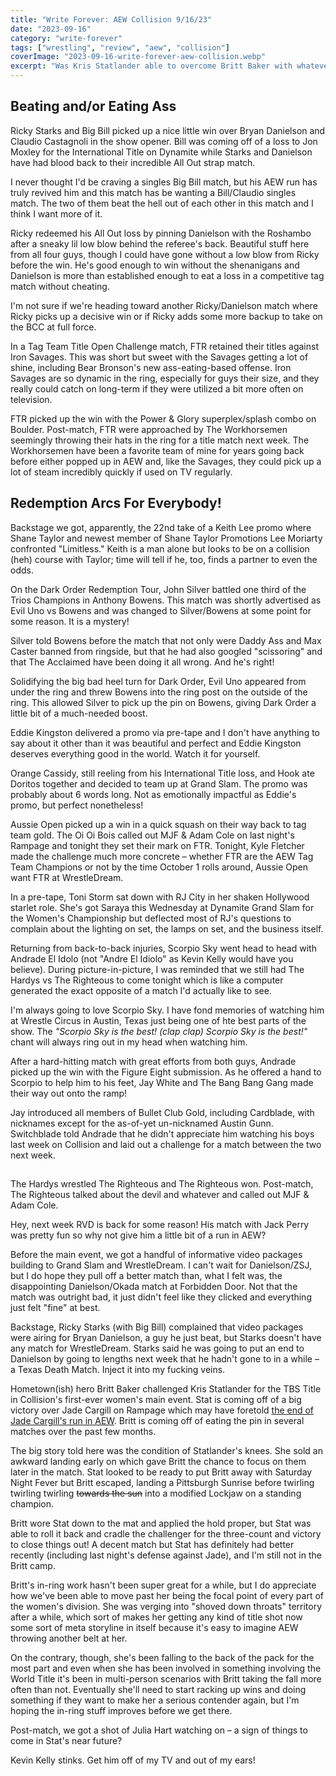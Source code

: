 ```yaml
---
title: "Write Forever: AEW Collision 9/16/23"
date: "2023-09-16"
category: "write-forever"
tags: ["wrestling", "review", "aew", "collision"]
coverImage: "2023-09-16-write-forever-aew-collision.webp"
excerpt: "Was Kris Statlander able to overcome Britt Baker with whatever you call hometown support when it's just the place where you went to college?"
---
```


## Beating and/or Eating Ass

Ricky Starks and Big Bill picked up a nice little win over Bryan Danielson and Claudio Castagnoli in the show opener. Bill was coming off of a loss to Jon Moxley for the International Title on Dynamite while Starks and Danielson have had blood back to their incredible All Out strap match.

I never thought I'd be craving a singles Big Bill match, but his AEW run has truly revived him and this match has be wanting a Bill/Claudio singles match. The two of them beat the hell out of each other in this match and I think I want more of it.

Ricky redeemed his All Out loss by pinning Danielson with the Roshambo after a sneaky lil low blow behind the referee's back. Beautiful stuff here from all four guys, though I could have gone without a low blow from Ricky before the win. He's good enough to win without the shenanigans and Danielson is more than established enough to eat a loss in a competitive tag match without cheating.

I'm not sure if we're heading toward another Ricky/Danielson match where Ricky picks up a decisive win or if Ricky adds some more backup to take on the BCC at full force.

In a Tag Team Title Open Challenge match, FTR retained their titles against Iron Savages. This was short but sweet with the Savages getting a lot of shine, including Bear Bronson's new ass-eating-based offense. Iron Savages are so dynamic in the ring, especially for guys their size, and they really could catch on long-term if they were utilized a bit more often on television.

FTR picked up the win with the Power & Glory superplex/splash combo on Boulder. Post-match, FTR were approached by The Workhorsemen seemingly throwing their hats in the ring for a title match next week. The Workhorsemen have been a favorite team of mine for years going back before either popped up in AEW and, like the Savages, they could pick up a lot of steam incredibly quickly if used on TV regularly.

## Redemption Arcs For Everybody!

Backstage we got, apparently, the 22nd take of a Keith Lee promo where Shane Taylor and newest member of Shane Taylor Promotions Lee Moriarty confronted "Limitless." Keith is a man alone but looks to be on a collision (heh) course with Taylor; time will tell if he, too, finds a partner to even the odds.

On the Dark Order Redemption Tour, John Silver battled one third of the Trios Champions in Anthony Bowens. This match was shortly advertised as Evil Uno vs Bowens and was changed to Silver/Bowens at some point for some reason. It is a mystery!

Silver told Bowens before the match that not only were Daddy Ass and Max Caster banned from ringside, but that he had also googled "scissoring" and that The Acclaimed have been doing it all wrong. And he's right!

Solidifying the big bad heel turn for Dark Order, Evil Uno appeared from under the ring and threw Bowens into the ring post on the outside of the ring. This allowed Silver to pick up the pin on Bowens, giving Dark Order a little bit of a much-needed boost.

Eddie Kingston delivered a promo via pre-tape and I don't have anything to say about it other than it was beautiful and perfect and Eddie Kingston deserves everything good in the world. Watch it for yourself.

<Tweet tweetId="1703211303253262741" />

Orange Cassidy, still reeling from his International Title loss, and Hook ate Doritos together and decided to team up at Grand Slam. The promo was probably about 6 words long. Not as emotionally impactful as Eddie's promo, but perfect nonetheless!

Aussie Open picked up a win in a quick squash on their way back to tag team gold. The Oi Oi Bois called out MJF & Adam Cole on last night's Rampage and tonight they set their mark on FTR. Tonight, Kyle Fletcher made the challenge much more concrete – whether FTR are the AEW Tag Team Champions or not by the time October 1 rolls around, Aussie Open want FTR at WrestleDream.

In a pre-tape, Toni Storm sat down with RJ City in her shaken Hollywood starlet role. She's got Saraya this Wednesday at Dynamite Grand Slam for the Women's Championship but deflected most of RJ's questions to complain about the lighting on set, the lamps on set, and the business itself.

<Tweet tweetId="1703215355965911238" />

Returning from back-to-back injuries, Scorpio Sky went head to head with Andrade El Idolo (not "Andre El Idiolo" as Kevin Kelly would have you believe). During picture-in-picture, I was reminded that we still had The Hardys vs The Righteous to come tonight which is like a computer generated the exact opposite of a match I'd actually like to see.

I'm always going to love Scorpio Sky. I have fond memories of watching him at Wrestle Circus in Austin, Texas just being one of hte best parts of the show. The *"Scorpio Sky is the best! (clap clap) Scorpio Sky is the best!"* chant will always ring out in my head when watching him.

After a hard-hitting match with great efforts from both guys, Andrade picked up the win with the Figure Eight submission. As he offered a hand to Scorpio to help him to his feet, Jay White and The Bang Bang Gang made their way out onto the ramp!

Jay introduced all members of Bullet Club Gold, including Cardblade, with nicknames except for the as-of-yet un-nicknamed Austin Gunn. Switchblade told Andrade that he didn't appreciate him watching his boys last week on Collision and laid out a challenge for a match between the two next week.

## 

The Hardys wrestled The Righteous and The Righteous won. Post-match, The Righteous talked about the devil and whatever and called out MJF & Adam Cole.

Hey, next week RVD is back for some reason! His match with Jack Perry was pretty fun so why not give him a little bit of a run in AEW?

Before the main event, we got a handful of informative video packages building to Grand Slam and WrestleDream. I can't wait for Danielson/ZSJ, but I do hope they pull off a better match than, what I felt was, the disappointing Danielson/Okada match at Forbidden Door. Not that the match was outright bad, it just didn't feel like they clicked and everything just felt "fine" at best.

Backstage, Ricky Starks (with Big Bill) complained that video packages were airing for Bryan Danielson, a guy he just beat, but Starks doesn't have any match for WrestleDream. Starks said he was going to put an end to Danielson by going to lengths next week that he hadn't gone to in a while – a Texas Death Match. Inject it into my fucking veins.

Hometown(ish) hero Britt Baker challenged Kris Statlander for the TBS Title in Collision's first-ever women's main event. Stat is coming off of a big victory over Jade Cargill on Rampage which may have foretold [the end of Jade Cargill's run in AEW](https://www.f4wonline.com/news/aew/jade-cargill-believed-to-be-leaving-aew-going-to-wwe). Britt is coming off of eating the pin in several matches over the past few months.

The big story told here was the condition of Statlander's knees. She sold an awkward landing early on which gave Britt the chance to focus on them later in the match. Stat looked to be ready to put Britt away with Saturday Night Fever but Britt escaped, landing a Pittsburgh Sunrise before twirling twirling twirling ~~towards the sun~~ into a modified Lockjaw on a standing champion.

Britt wore Stat down to the mat and applied the hold proper, but Stat was able to roll it back and cradle the challenger for the three-count and victory to close things out! A decent match but Stat has definitely had better recently (including last night's defense against Jade), and I'm still not in the Britt camp.

Britt's in-ring work hasn't been super great for a while, but I do appreciate how we've been able to move past her being the focal point of every part of the women's division. She was verging into "shoved down throats" territory after a while, which sort of makes her getting any kind of title shot now some sort of meta storyline in itself because it's easy to imagine AEW throwing another belt at her.

On the contrary, though, she's been falling to the back of the pack for the most part and even when she has been involved in something involving the World Title it's been in multi-person scenarios with Britt taking the fall more often than not. Eventually she'll need to start racking up wins and doing something if they want to make her a serious contender again, but I'm hoping the in-ring stuff improves before we get there.

Post-match, we got a shot of Julia Hart watching on – a sign of things to come in Stat's near future?

Kevin Kelly stinks. Get him off of my TV and out of my ears!